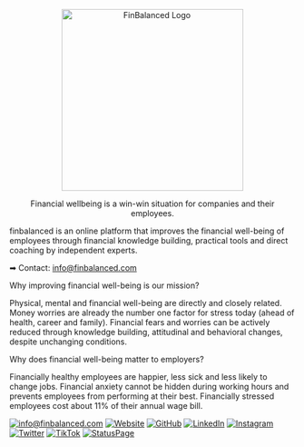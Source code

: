 <p align="center">
  <a  target="blank"><img src="https://i.imgur.com/RmzChz8.png" width="320" alt="FinBalanced Logo" /></a>
</p>

  <p align="center">Financial wellbeing is a win-win situation for companies and their employees.</p>
  <p align="center"></p>

finbalanced is an online platform that improves the financial well-being of employees through financial knowledge building, practical tools and direct coaching by independent experts.

➡ Contact: info@finbalanced.com

Why improving financial well-being is our mission?

Physical, mental and financial well-being are directly and closely related. Money worries are already the number one factor for stress today (ahead of health, career and family). Financial fears and worries can be actively reduced through knowledge building, attitudinal and behavioral changes, despite unchanging conditions.

Why does financial well-being matter to employers?

Financially healthy employees are happier, less sick and less likely to change jobs. Financial anxiety cannot be hidden during working hours and prevents employees from performing at their best. Financially stressed employees cost about 11% of their annual wage bill.

[![info@finbalanced.com](https://img.shields.io/badge/EMail-445f9d?style=for-the-badge&logo=mail.ru&logoColor=white)](mailto:info@finbalanced.com) [![Website](https://img.shields.io/badge/Website-3D5A86?style=for-the-badge&logo=Google-chrome&logoColor=white)](https://finbalanced.com)  [![GitHub](https://img.shields.io/badge/GitHub-100000?style=for-the-badge&logo=github&logoColor=white)](https://github.com/finbalanced) [![LinkedIn](https://img.shields.io/badge/LinkedIn-0077B5?style=for-the-badge&logo=linkedin&logoColor=white)](https://www.linkedin.com/company/finbalanced/) [![Instagram](https://img.shields.io/badge/Instagram-E4405F?style=for-the-badge&logo=instagram&logoColor=white
)](https://www.instagram.com/finbalanced/) [![Twitter](https://img.shields.io/badge/Twitter-1DA1F2?style=for-the-badge&logo=twitter&logoColor=white
)](https://twitter.com/finbalanced) [![TikTok](https://img.shields.io/badge/TikTok-000000?style=for-the-badge&logo=tiktok&logoColor=white
)](https://www.tiktok.com/@finbalanced) [![StatusPage](https://img.shields.io/badge/StatusPage-success?style=for-the-badge&logo=Statuspal&logoColor=white)](https://status.finbalanced.com) 
